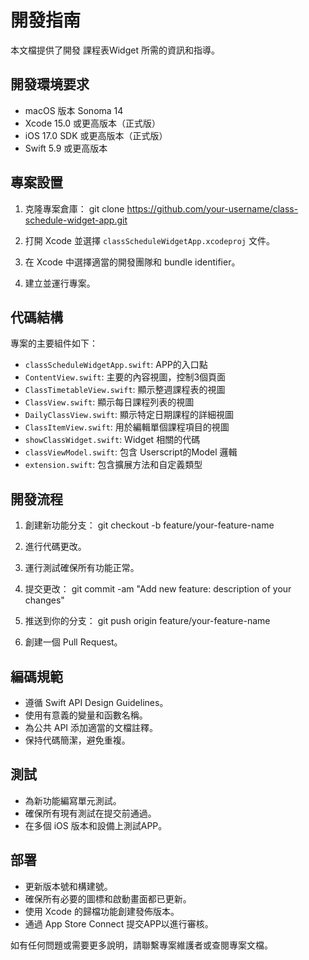 # 開發指南

本文檔提供了開發 課程表Widget 所需的資訊和指導。

## 開發環境要求

- macOS 版本 Sonoma 14 
- Xcode 15.0 或更高版本（正式版）
- iOS 17.0 SDK 或更高版本（正式版）
- Swift 5.9 或更高版本

## 專案設置

1. 克隆專案倉庫：
git clone https://github.com/your-username/class-schedule-widget-app.git

2. 打開 Xcode 並選擇 `classScheduleWidgetApp.xcodeproj` 文件。

3. 在 Xcode 中選擇適當的開發團隊和 bundle identifier。

4. 建立並運行專案。

## 代碼結構

專案的主要組件如下：

- `classScheduleWidgetApp.swift`: APP的入口點
- `ContentView.swift`: 主要的內容視圖，控制3個頁面
- `ClassTimetableView.swift`: 顯示整週課程表的視圖
- `ClassView.swift`: 顯示每日課程列表的視圖
- `DailyClassView.swift`: 顯示特定日期課程的詳細視圖
- `ClassItemView.swift`: 用於編輯單個課程項目的視圖
- `showClassWidget.swift`: Widget 相關的代碼
- `classViewModel.swift`: 包含 Userscript的Model 邏輯
- `extension.swift`: 包含擴展方法和自定義類型

## 開發流程

1. 創建新功能分支：
git checkout -b feature/your-feature-name

2. 進行代碼更改。

3. 運行測試確保所有功能正常。

4. 提交更改：
git commit -am "Add new feature: description of your changes"

5. 推送到你的分支：
git push origin feature/your-feature-name

6. 創建一個 Pull Request。

## 編碼規範

- 遵循 Swift API Design Guidelines。
- 使用有意義的變量和函數名稱。
- 為公共 API 添加適當的文檔註釋。
- 保持代碼簡潔，避免重複。

## 測試

- 為新功能編寫單元測試。
- 確保所有現有測試在提交前通過。
- 在多個 iOS 版本和設備上測試APP。

## 部署

- 更新版本號和構建號。
- 確保所有必要的圖標和啟動畫面都已更新。
- 使用 Xcode 的歸檔功能創建發佈版本。
- 通過 App Store Connect 提交APP以進行審核。

如有任何問題或需要更多說明，請聯繫專案維護者或查閱專案文檔。
